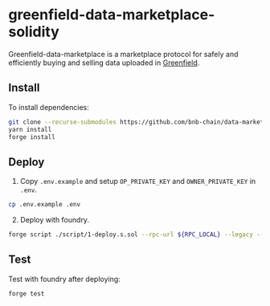 # greenfield-data-marketplace-solidity

Greenfield-data-marketplace is a marketplace protocol for safely and efficiently buying and selling data uploaded in [Greenfield](https://github.com/bnb-chain/greenfield-contracts).

## Install

To install dependencies:

```bash
git clone --recurse-submodules https://github.com/bnb-chain/data-marketplace-solidity.git && cd greenfield-contracts
yarn install
forge install
```

## Deploy

1. Copy `.env.example` and setup `OP_PRIVATE_KEY` and `OWNER_PRIVATE_KEY` in `.env`.

```bash
cp .env.example .env
```

2. Deploy with foundry.

```bash
forge script ./script/1-deploy.s.sol --rpc-url ${RPC_LOCAL} --legacy --broadcast --private-key ${OP_PRIVATE_KEY}
```

## Test

Test with foundry after deploying:

```bash
forge test
```